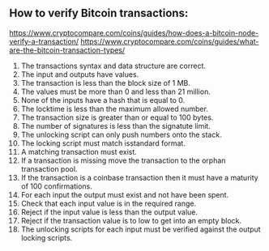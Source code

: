 ## How to verify Bitcoin transactions:

https://www.cryptocompare.com/coins/guides/how-does-a-bitcoin-node-verify-a-transaction/
https://www.cryptocompare.com/coins/guides/what-are-the-bitcoin-transaction-types/

1. The transactions syntax and data structure are correct.
2. The input and outputs have values.
3. The transaction is less than the block size of 1 MB.
4. The values must be more than 0 and less than 21 million.
5. None of the inputs have a hash that is equal to 0.
6. The locktime is less than the maximum allowed number.
7. The transaction size is greater than or equal to 100 bytes.
8. The number of signatures is less than the signatute limit.
9. The unlocking script can only push numbers onto the stack.
10. The locking script must match isstandard format.
11. A matching transaction must exist.
12. If a transaction is missing move the transaction to the orphan transaction pool.
13. If the transaction is a coinbase transaction then it must have a maturity of 100 confirmations.
14. For each input the output must exist and not have been spent.
15. Check that each input value is in the required range.
16. Reject if the input value is less than the output value.
17. Reject if the transaction value is to low to get into an empty block.
18. The unlocking scripts for each input must be verified against the output locking scripts.

